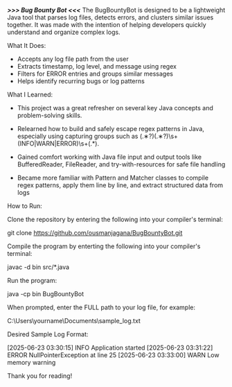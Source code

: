 ***>>> Bug Bounty Bot <<<***
The BugBountyBot is designed to be a lightweight Java tool that parses log files, detects errors, and clusters similar issues together. It was made with the intention of helping developers quickly understand  and organize complex logs.

What It Does:

- Accepts any log file path from the user
- Extracts timestamp, log level, and message using regex
- Filters for ERROR entries and groups similar messages
- Helps identify recurring bugs or log patterns

What I Learned:

- This project was a great refresher on several key Java concepts and problem-solving skills.

- Relearned how to build and safely escape regex patterns in Java, especially using capturing groups such as 
(.∗?)(.∗?)\s+(INFO|WARN|ERROR)\s+(.*).

- Gained comfort working with Java file input and output tools like BufferedReader, FileReader, and try-with-resources for safe file handling

- Became more familiar with Pattern and Matcher classes to compile regex patterns, apply them line by line, and extract structured data from logs 

How to Run:

Clone the repository by entering the following into your compiler's terminal:

git clone https://github.com/ousmanjagana/BugBountyBot.git


Compile the program by enterting the following into your compiler's terminal:

javac -d bin src/*.java


Run the program:

java -cp bin BugBountyBot


When prompted, enter the FULL path to your log file, for example:

C:\Users\yourname\Documents\sample_log.txt

Desired Sample Log Format:

[2025-06-23 03:30:15] INFO Application started
[2025-06-23 03:31:22] ERROR NullPointerException at line 25
[2025-06-23 03:33:00] WARN Low memory warning

Thank you for reading!
